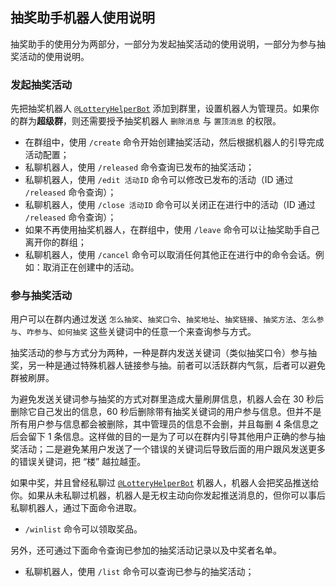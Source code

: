 ## 抽奖助手机器人使用说明

抽奖助手的使用分为两部分，一部分为发起抽奖活动的使用说明，一部分为参与抽奖活动的使用说明。

### 发起抽奖活动

先把抽奖机器人 [`@LotteryHelperBot`](https://t.me/LotteryHelperBot) 添加到群里，设置机器人为管理员。如果你的群为**超级群**，则还需要授予抽奖机器人 `删除消息` 与 `置顶消息` 的权限。

- 在群组中，使用 `/create` 命令开始创建抽奖活动，然后根据机器人的引导完成活动配置；
- 私聊机器人，使用 `/released` 命令查询已发布的抽奖活动；
- 私聊机器人，使用 `/edit 活动ID` 命令可以修改已发布的活动（ID 通过 `/released` 命令查询）；
- 私聊机器人，使用 `/close 活动ID` 命令可以关闭正在进行中的活动（ID 通过 `/released` 命令查询）；
- 如果不再使用抽奖机器人，在群组中，使用 `/leave` 命令可以让抽奖助手自己离开你的群组；
- 私聊机器人，使用 `/cancel` 命令可以取消任何其他正在进行中的命令会话。例如：取消正在创建中的活动。

### 参与抽奖活动

用户可以在群内通过发送 `怎么抽奖`、`抽奖口令`、`抽奖地址`、`抽奖链接`、`抽奖方法`、`怎么参与`、`咋参与`、`如何抽奖` 这些关键词中的任意一个来查询参与方式。

抽奖活动的参与方式分为两种，一种是群内发送关键词（类似抽奖口令）参与抽奖，另一种是通过特殊机器人链接参与抽。前者可以活跃群内气氛，后者可以避免群被刷屏。

为避免发送关键词参与抽奖的方式对群里造成大量刷屏信息，机器人会在 30 秒后删除它自己发出的信息，60 秒后删除带有抽奖关键词的用户参与信息。但并不是所有用户参与信息都会被删除，其中管理员的信息不会删，并且每删 4 条信息之后会留下 1 条信息。这样做的目的一是为了可以在群内引导其他用户正确的参与抽奖活动；二是避免某用户发送了一个错误的关键词后导致后面的用户跟风发送更多的错误关键词，把 “楼” 越拉越歪。

如果中奖，并且曾经私聊过 [`@LotteryHelperBot`](https://t.me/LotteryHelperBot) 机器人，机器人会把奖品推送给你。如果从未私聊过机器，机器人是无权主动向你发起推送消息的，但你可以事后私聊机器人，通过下面命令进取。

- `/winlist` 命令可以领取奖品。

另外，还可通过下面命令查询已参加的抽奖活动记录以及中奖者名单。

- 私聊机器人，使用 `/list` 命令可以查询已参与的抽奖活动；